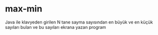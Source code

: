 # max-min
Java ile klavyeden girilen N tane sayma sayısından en büyük ve en küçük sayıları bulan ve bu sayıları ekrana yazan program
